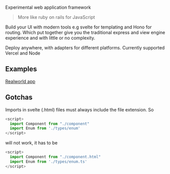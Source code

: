 Experimental web application framework

> More like ruby on rails for JavaScript

Build your UI with modern tools e.g svelte for templating and Hono for routing. Which put together give you the traditional express and view engine experience and with little or no complexity.

Deploy anywhere, with adapters for different platforms. Currently supported Vercel and Node

## Examples

[Realworld app](/playground/realworlapp)

## Gotchas

Imports in svelte (.html) files must always include the file extension. So

```ts
<script>
  import Component from "./component"
  import Enum from './types/enum'
</script>
```

will not work, it has to be

```ts
<script>
  import Component from "./component.html"
  import Enum from './types/enum.ts'
</script>
```